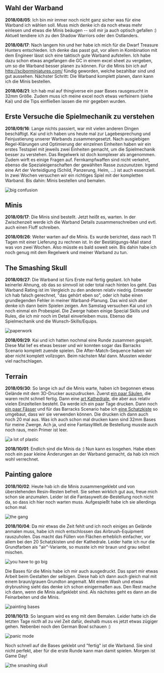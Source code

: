 ## Wahl der Warband

**2018/08/05**: Ich bin mir immer noch nicht ganz sicher was für eine Warband ich
wählen soll. Muss mich denke ich da noch etwas mehr einlesen und etwas die
Minis beäugen -- soll mir ja auch optisch gefallen :) Aktuell tendiere ich zu
den Shadow Warriors oder den Ostlanders.

**2018/08/17**: Nach langem hin und her habe ich mich für die Dwarf Treasure Hunters
entschieden. Ich denke das passt gut, vor allem in Kombination mit dem Engineer
lässt sich eine taktisch gute Warband aufstellen. Ich habe dazu schon etwas
angefangen die GC in einem excel sheet zu vergeben, um so die Warband besser
planen zu können. Für die Minis bin ich auf http://sciborminiatures.com/ fündig
geworden, welche bezahlbar sind und gut aussehen. Nächster Schritt: Die Warband
komplett planen, dann kann ich die Minis bestellen.

**2018/08/21**: Ich hab mal auf thingiverse ein paar Bases rausgesucht in 32mm
Größe. Zudem muss ich meine excel noch etwas verfeinern (siehe Kai) und die
Tips einfließen lassen die mir gegeben wurden.

## Erste Versuche die Spielmechanik zu verstehen

**2018/09/16**: Lange nichts passiert, war mit vielen anderen Dingen beschäftigt.
Kai und ich haben uns heute mal zur Lagebesprechung und Feinjustierung
unserer Warbands zusammengesetzt. Nach ausgiebigen Regel-Klärungen und
Optimierung der einzelnen Einheiten haben wir ein erstes Testspiel mit jeweils
zwei Einheiten gemacht, um die Spielmechanik besser zu verstehen. Das Regelwerk
ist doch komplexer als angenommen. Zudem wirft es einige Fragen auf.
Fernkampfwaffen sind nicht verkehrt, ebenso die Spezialeigenschaften der
gewählten Rasse zuszunutzen. Irgend eine Art der Verteidigung (Schild,
Panzerung, Helm, ...) ist auch essenziell. In zwei Wochen versuchen wir ein
richtiges Spiel mit der kompletten Warband. Bis dahin: Minis bestellen und
bemalen.

![big confusion](diary-20180916-1.jpg)

## Minis

**2018/09/17**: Die Minis sind bestellt. Jetzt heißt es, warten. In der
Zwischenzeit werde ich die Warband Details zusammenschreiben und evtl.
auch einen Fluff schreiben.

**2018/09/26**: Weiter warten auf die Minis. Es wurde berichtet, dass nach 11 Tagen
mit einer Lieferung zu rechnen ist. In der Bestätigungs-Mail stand was von
zwei Wochen. Also müsste es bald soweit sein. Bis dahin habe ich noch genug
mit dem Regelwerk und meiner Warband zu tun.

## The Smashing Skull

**2018/09/27**: Die Warband ist fürs Erste mal fertig geplant. Ich habe keinerlei
Ahnung, ob das so sinnvoll ist oder total nach hinten los geht. Das Warband
Rating ist im Vergleich zu den anderen relativ niedrig. Entweder ich hab falsch
gerechnet, "das gehört eben so", oder ich habe einen grundlegenden Fehler
in meiner Warband-Planung. Das wird sich aber denke ich dann beim Spielen zeigen.
Am Samstag versuchen Kai und ich noch einmal ein Probespiel. Die Zwerge haben
einige Special Skills und Rules, die ich mir noch im Detail einverleiben
muss. Ebenso die Spielmechanik und die Wunsch-Skills/Equips.

![paperwork](diary-20180927-1.jpg)

**2018/09/29**: Kai und ich hatten nochmal eine Runde zusammen gespielt. Diese
Mal lief es etwas besser und wir konnten sogar das Barracks Scenario komplett
zuende spielen. Die After-Match-Sequence haben wir aber nicht komplett vollzogen.
Beim nächsten Mal dann. Mussten wieder viel nachschlagen.

## Terrain

**2018/09/30**: So lange ich auf die Minis warte, haben ich begonnen etwas
Gelände mit dem 3D-Drucker auszudrucken. Zuerst [ein paar Säulen](https://www.thingiverse.com/thing:3001036),
die waren recht schnell fertig. Dann eine [art Kathedrale](https://www.thingiverse.com/thing:1875150),
die aber aus relativ vielen Einzelteilen besteht. Da werde ich ein paar Tage
drucken. Dann noch [ein paar Fässer](https://www.thingiverse.com/thing:32016) und
für das Barracks Scenario habe ich [eine Schatzkiste](https://www.thingiverse.com/thing:3131013) so
umgebaut, dass wir sie verwenden können. Die drucken ich dann auch noch 20 mal
aus. Was ich auch schon mal drucken kann sind 32mm Bases für meine Zwerge. Ach
ja, und eine FantasyWelt.de Bestellung musste auch noch raus, mein Primer ist
leer.

![a lot of plastic](diary-20180930-1.jpg)

**2018/10/01**: Endlich sind die Minis da :) Nun kann es losgehen. Habe eben
noch ein paar kleine Änderungen an der Warband gemacht, da hab ich mich wohl
verrechnet.

## Painting galore

**2018/10/02**: Heute hab ich die Minis zusammengeklebt und von überstehenden
Resin-Resten befreit. Sie sehen wirklich gut aus, freue mich schon sie
anzumalen. Leider ist die Fantasywelt.de-Bestellung noch nicht da, so dass ich
hier noch warten muss. Aufgespießt habe ich sie allerdings schon mal.

![the gang](diary-20181002-1.jpg)

**2018/10/04**: Da mir etwas die Zeit fehlt und ich noch einiges an Gelände
anmalen muss, habe ich mich entschlossen das Airbrush-Equipment rauszuholen. Das
macht das Füllen von Flächen erheblich einfacher, vor allem bei den 20
Schatzkisten und der Kathedrale. Leider hatte ich nur die Grundfarben als
"air"-Variante, so musste ich mir braun und grau selbst mischen.

![you have to go big](diary-20181004-2.jpg)

Die Bases für die Minis habe ich mir auch ausgedruckt. Das spart mir etwas
Arbeit beim Gestalten der selbigen. Diese hab ich dann auch gleich mal mit einem
braun/grauen Grundton angemalt. Mit einem Wash und etwas drybrushing sieht das
denke ich schon einigermaßen aus. Den Rest mache ich dann, wenn die Minis
aufgeklebt sind. Als nächstes geht es dann an die Feinarbeiten und die Minis.

![painting bases](diary-20181004-1.jpg)

**2018/10/13**: So langsam wird es eng mit dem Bemalen. Leider hatte ich die
letzten Tage nicth all zu viel Zeit dafür, deshalb muss es jetzt etwas zügiger
gehen. Nebenbei noch den German Bowl schauen :)

![panic mode](diary-20181013-1.jpg)

Noch schnell auf die Bases geklebt und "fertig" ist die Warband. Sie sind nicht
perfekt, aber für die erste Runde kann man damit spielen. Morgen ist Game Day!

![the smashing skull](diary-20181013-2.jpg)

